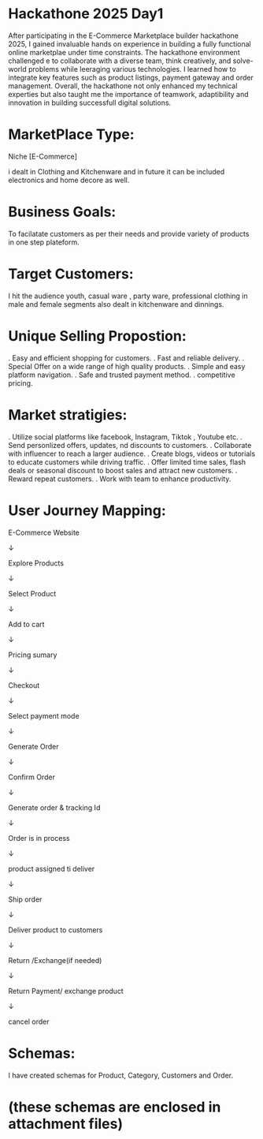 # Hackathone 2025 Day1
After participating in the E-Commerce Marketplace builder hackathone 2025, I gained invaluable hands on experience in building a fully functional online marketplae under time constraints.
The hackathone environment challenged e to collaborate with a diverse team, think creatively,  and solve-world problems while leeraging various technologies. 
I learned how to integrate key features such as product listings, payment  gateway and order management.
Overall, the hackathone not only enhanced my technical experties but also taught me the importance of teamwork, adaptibility and innovation in building successfull digital solutions.



# MarketPlace Type:
Niche [E-Commerce]

i dealt in Clothing and Kitchenware and in future it can be included electronics and home decore as well.


# Business Goals:

To facilatate customers as per their needs and provide variety of products in one step plateform.

# Target Customers:

I hit the audience youth, casual ware , party ware, professional clothing in male and female segments also dealt in kitchenware and dinnings.

# Unique Selling Propostion:
.  Easy and efficient shopping for customers.
.  Fast and reliable delivery.
.  Special Offer on a wide range of high quality products.
.  Simple and easy platform navigation.
.  Safe and trusted payment method.
. competitive pricing.

# Market stratigies:

.  Utilize social platforms like facebook, Instagram, Tiktok , Youtube etc.
.  Send personlized offers, updates, nd discounts to customers.
.  Collaborate with influencer to reach a larger audience.
.  Create blogs, videos or tutorials to educate customers while driving traffic.
.  Offer limited time sales, flash deals or seasonal discount to boost sales and attract new customers.
.  Reward repeat customers.
.  Work with team to enhance productivity.

# User Journey Mapping:
E-Commerce Website

&#8595;

Explore Products

&#8595;

Select Product

&#8595;

Add to cart

&#8595;

Pricing sumary

&#8595;

Checkout

&#8595;

Select payment mode

&#8595;

Generate Order

&#8595;

Confirm Order

&#8595;

Generate order & tracking Id

&#8595;

Order is in process

&#8595;

product assigned ti deliver

&#8595;

Ship order

&#8595;

Deliver product to customers

&#8595;

Return /Exchange(if needed)


&#8595;

Return Payment/ exchange product

&#8595;

cancel order

# Schemas:

I have created schemas for Product, Category, Customers and Order. 
# (these schemas are enclosed in attachment files)

